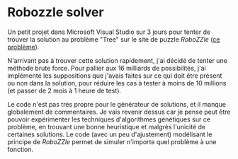 # Robozzle solver

Un petit projet dans Microsoft Visual Studio sur 3 jours pour tenter de trouver la solution au problème "Tree" sur le site de puzzle *RoboZZle* ([ce problème](http://robozzle.com/js/play.aspx?puzzle=152)).

N'arrivant pas à trouver cette solution rapidement, j'ai décidé de tenter une méthode brute force. Pour pallier aux 16 milliards de possibilités, j'ai implémenté les suppositions que j'avais faites sur ce qui doit être présent ou non dans la solution, pour réduire les cas à tester à moins de 10 millions (et passer de 2 mois à 1 heure de test).

Le code n'est pas très propre pour le générateur de solutions, et il manque globalement de commentaires. Je vais revenir dessus car je pense peut être pouvoir expérimenter les techniques d'algorithmes génétiques sur ce problème, en trouvant une bonne heuristique et malgrès l'unicité de certaines solutions. Le code (avec un peu d'ajustement) modélisant le principe de *RoboZZle* permet de simuler n'importe quel problème à une fonction.